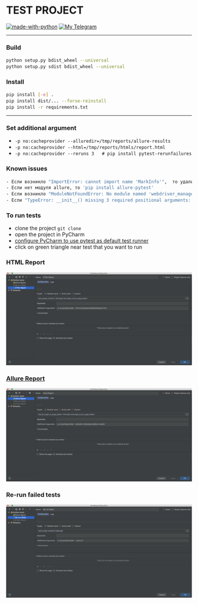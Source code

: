 # TEST PROJECT

[![made-with-python](https://img.shields.io/badge/Made%20with-Python-1f425f.svg)](https://www.python.org/)
[![My Telegram](https://img.shields.io/badge/%20%20My%20Telegram-2ba2d9.svg)](https://t.me/b3yond3r)

----
### Build
```bash
python setup.py bdist_wheel --universal
python setup.py sdist bdist_wheel --universal
```

### Install
```bash
pip install [-e] .
pip install dist/... --forse-reinstall
pip install -r requirements.txt
````
---

### Set additional argument
* ```-p no:cacheprovider --alluredir=/tmp/reports/allure-results```
* ```-p no:cacheprovider --html=/tmp/reports/htmls/report.html```
* ```-p no:cacheprovider --reruns 3   # pip install pytest-rerunfailures```


### Known issues
```bash
- Если возникло "ImportError: cannot import name 'MarkInfo'",  то удалить pytest-selenium
- Если нет модуля allure, то 'pip install allure-pytest'
- Если возникло "ModuleNotFoundError: No module named 'webdriver_manager'", то 'pip install webdriver-manager' 
- Если "TypeError: __init__() missing 3 required positional arguments: 'excinfo', 'start', and 'stop'", то обновить flaky в pip до последней версии
```

### To run tests
* clone the project ```git clone```
* open the project in PyCharm
* [configure PyCharm to use pytest as default test runner](https://stackoverflow.com/a/6397315/1562282)
* click on green triangle near test that you want to run

### HTML Report
![Alt text](doc/html.png?raw=true "HTML Report")

### [Allure Report](http://biercoff.com/opening-local-version-of-allure-report-with-chrome/)
![Alt text](doc/allure.png?raw=true "Allure Report")

### Re-run failed tests
![Alt text](doc/re-run.png?raw=true "Re-run Failed")

